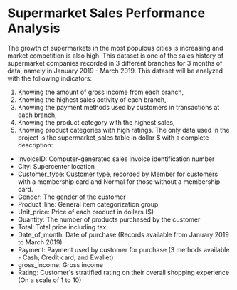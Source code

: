# Supermarket Sales Performance Analysis
The growth of supermarkets in the most populous cities is increasing and market competition is also high. This dataset is one of the sales history of supermarket companies recorded in 3 different branches for 3 months of data, namely in January 2019 - March 2019.
This dataset will be analyzed with the following indicators:
1.	Knowing the amount of gross income from each branch,
2.	Knowing the highest sales activity of each branch,
3.	Knowing the payment methods used by customers in transactions at each branch,
4.	Knowing the product category with the highest sales,
5.	Knowing product categories with high ratings.
The only data used in the project is the supermarket_sales table in dollar $ with a complete description:
- InvoiceID: Computer-generated sales invoice identification number
- City: Supercenter location
- Customer_type: Customer type, recorded by Member for customers with a membership card and Normal for those without a membership card.
- Gender: The gender of the customer
- Product_line: General item categorization group 
- Unit_price: Price of each product in dollars ($)
- Quantity: The number of products purchased by the customer
- Total: Total price including tax
- Date_of_month: Date of purchase (Records available from January 2019 to March 2019)
- Payment: Payment used by customer for purchase (3 methods available - Cash, Credit card, and Ewallet)
- gross_income: Gross income
- Rating: Customer's stratified rating on their overall shopping experience (On a scale of 1 to 10)
